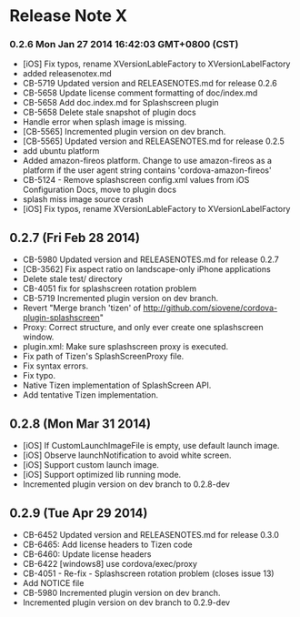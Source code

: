 <!--
#
# Licensed to the Apache Software Foundation (ASF) under one
# or more contributor license agreements.  See the NOTICE file
# distributed with this work for additional information
# regarding copyright ownership.  The ASF licenses this file
# to you under the Apache License, Version 2.0 (the
# "License"); you may not use this file except in compliance
# with the License.  You may obtain a copy of the License at
#
# http://www.apache.org/licenses/LICENSE-2.0
#
# Unless required by applicable law or agreed to in writing,
# software distributed under the License is distributed on an
# "AS IS" BASIS, WITHOUT WARRANTIES OR CONDITIONS OF ANY
#  KIND, either express or implied.  See the License for the
# specific language governing permissions and limitations
# under the License.
#
-->
# Release Note X


### 0.2.6 Mon Jan 27 2014 16:42:03 GMT+0800 (CST)
 *  [iOS] Fix typos, rename XVersionLableFactory to XVersionLabelFactory
 *  added releasenotex.md
 *  CB-5719 Updated version and RELEASENOTES.md for release 0.2.6
 *  CB-5658 Update license comment formatting of doc/index.md
 *  CB-5658 Add doc.index.md for Splashscreen plugin
 *  CB-5658 Delete stale snapshot of plugin docs
 *  Handle error when splash image is missing.
 *  [CB-5565] Incremented plugin version on dev branch.
 *  [CB-5565] Updated version and RELEASENOTES.md for release 0.2.5
 *  add ubuntu platform
 *  Added amazon-fireos platform. Change to use amazon-fireos as a platform if the user agent string contains 'cordova-amazon-fireos'
 *  CB-5124 - Remove splashscreen config.xml values from iOS Configuration Docs, move to plugin docs
 *  splash miss image source crash
 *  [iOS] Fix typos, rename XVersionLableFactory to XVersionLabelFactory


## 0.2.7 (Fri Feb 28 2014)


 *  CB-5980 Updated version and RELEASENOTES.md for release 0.2.7
 *  [CB-3562] Fix aspect ratio on landscape-only iPhone applications
 *  Delete stale test/ directory
 *  CB-4051 fix for splashscreen rotation problem
 *  CB-5719 Incremented plugin version on dev branch.
 *  Revert "Merge branch 'tizen' of http://github.com/siovene/cordova-plugin-splashscreen"
 *  Proxy: Correct structure, and only ever create one splashscreen window.
 *  plugin.xml: Make sure splashscreen proxy is executed.
 *  Fix path of Tizen's SplashScreenProxy file.
 *  Fix syntax errors.
 *  Fix typo.
 *  Native Tizen implementation of SplashScreen API.
 *  Add tentative Tizen implementation.


## 0.2.8 (Mon Mar 31 2014)


 *  [iOS] If CustomLaunchImageFile is empty, use default launch image.
 *  [iOS] Observe launchNotification to avoid white screen.
 *  [iOS] Support custom launch image.
 *  [iOS] Support optimized lib running mode.
 *  Incremented plugin version on dev branch to 0.2.8-dev


## 0.2.9 (Tue Apr 29 2014)


 *  CB-6452 Updated version and RELEASENOTES.md for release 0.3.0
 *  CB-6465: Add license headers to Tizen code
 *  CB-6460: Update license headers
 *  CB-6422 [windows8] use cordova/exec/proxy
 *  CB-4051 - Re-fix - Splashscreen rotation problem (closes issue 13)
 *  Add NOTICE file
 *  CB-5980 Incremented plugin version on dev branch.
 *  Incremented plugin version on dev branch to 0.2.9-dev
